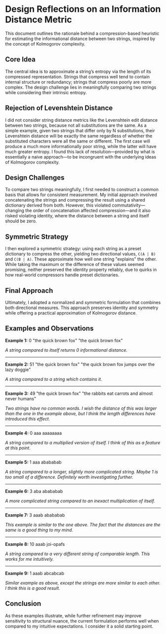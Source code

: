 # Design Reflections on an Information Distance Metric

This document outlines the rationale behind a compression-based heuristic for estimating the informational distance between two strings, inspired by the concept of Kolmogorov complexity.

## Core Idea

The central idea is to approximate a string’s entropy via the length of its compressed representation. Strings that compress well tend to contain internal structure or redundancy; strings that compress poorly are more complex. The design challenge lies in meaningfully comparing two strings while considering their intrinsic entropy.

## Rejection of Levenshtein Distance

I did not consider string distance metrics like the Levenshtein edit distance between two strings, because not all substitutions are the same. As a simple example, given two strings that differ only by N substitutions, their Levenshtein distance will be exactly the same regardless of whether the substituted characters were all the same or different. The first case will produce a much more informationally poor string, while the latter will have much greater entropy. I found this lack of resolution—provided by what is essentially a naive approach—to be incongruent with the underlying ideas of Kolmogorov complexity.

## Design Challenges

To compare two strings meaningfully, I first needed to construct a common basis that allows for consistent measurement. My initial approach involved concatenating the strings and compressing the result using a shared dictionary derived from both. However, this violated commutativity—changing the order of concatenation affected compression—and it also risked violating identity, where the distance between a string and itself should be zero.

## Symmetric Strategy

I then explored a symmetric strategy: using each string as a preset dictionary to compress the other, yielding two directional values, `C(A | B)` and `C(B | A)`. These approximate how well one string "explains" the other. While taking the maximum or the difference of these values seemed promising, neither preserved the identity property reliably, due to quirks in how real-world compressors handle preset dictionaries.

## Final Approach

Ultimately, I adopted a normalized and symmetric formulation that combines both directional measures. This approach preserves identity and symmetry while offering a practical approximation of Kolmogorov distance.

## Examples and Observations

**Example 1:**
0
"the quick brown fox"
"the quick brown fox"

*A string compared to itself returns 0 informational distance.*

---

**Example 2:**
51
"the quick brown fox"
"the quick brown fox jumps over the lazy doggie"

*A string compared to a string which contains it.*

---

**Example 3:**
49
"the quick brown fox"
"the rabbits eat carrots and almost never humans"

*Two strings have no common words. I wish the distance of this was larger than the one in the example above, but I think the length differences have introduced this effect.*

---

**Example 4:**
0
aaa
aaaaaaaa

*A string compared to a multiplied version of itself. I think of this as a feature at this point.*

---

**Example 5:**
1
aaa
abababab

*A string compared to a longer, slightly more complicated string. Maybe 1 is too small of a difference. Definitely worth investigating further.*

---

**Example 6:**
3
aba
abababab

*A more complicated string compared to an inexact multiplication of itself.*

---

**Example 7:**
3
aaab
abababab

*This example is similar to the one above. The fact that the distances are the same is a good thing to my mind.*

---

**Example 8:**
10
aaab
joi-opafs

*A string compared to a very different string of comparable length. This works for me intuitively.*

---

**Example 9:**
1
aaab
abcabcab

*Similar example as above, except the strings are more similar to each other. I think this is a good result.*

## Conclusion

As these examples illustrate, while further refinement may improve sensitivity to structural nuance, the current formulation performs well when compared to my intuitive expectations. I consider it a solid starting point.
